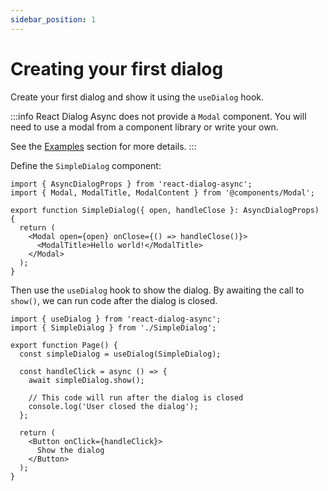 ```yaml
---
sidebar_position: 1
---
```


# Creating your first dialog
Create your first dialog and show it using the `useDialog` hook.

:::info
React Dialog Async does not provide a `Modal` component.
You will need to use a modal from a component library or write your own.

See the [Examples](/category/examples) section for more details.
:::


Define the `SimpleDialog` component:
```tsx title="components/AlertDialog.tsx"
import { AsyncDialogProps } from 'react-dialog-async';
import { Modal, ModalTitle, ModalContent } from '@components/Modal';

export function SimpleDialog({ open, handleClose }: AsyncDialogProps) {
  return (
    <Modal open={open} onClose={() => handleClose()}>
      <ModalTitle>Hello world!</ModalTitle>
    </Modal>
  );
}
```

Then use the `useDialog` hook to show the dialog. By awaiting the call to `show()`,
we can run code after the dialog is closed.
```tsx title="components/Page.tsx"
import { useDialog } from 'react-dialog-async';
import { SimpleDialog } from './SimpleDialog';

export function Page() {
  const simpleDialog = useDialog(SimpleDialog);
  
  const handleClick = async () => {
    await simpleDialog.show();
    
    // This code will run after the dialog is closed
    console.log('User closed the dialog');
  };
  
  return (
    <Button onClick={handleClick}>
      Show the dialog
    </Button>
  );
}
```

